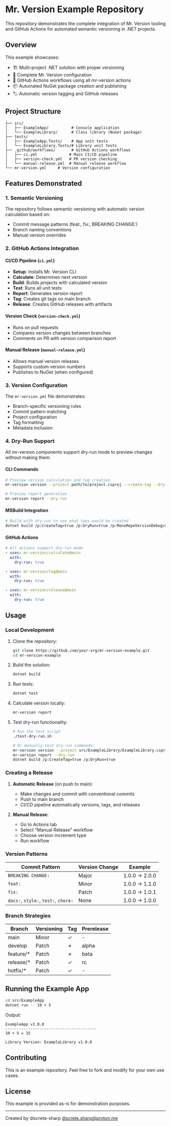 # Mr. Version Example Repository

This repository demonstrates the complete integration of Mr. Version tooling and GitHub Actions for automated semantic versioning in .NET projects.

## Overview

This example showcases:
- 🏗️ Multi-project .NET solution with proper versioning
- 🔧 Complete Mr. Version configuration
- 🚀 GitHub Actions workflows using all mr-version actions
- 📦 Automated NuGet package creation and publishing
- 🏷️ Automatic version tagging and GitHub releases

## Project Structure

```
├── src/
│   ├── ExampleApp/          # Console application
│   └── ExampleLibrary/      # Class library (NuGet package)
├── tests/
│   ├── ExampleApp.Tests/    # App unit tests
│   └── ExampleLibrary.Tests/# Library unit tests
├── .github/workflows/       # GitHub Actions workflows
│   ├── ci.yml              # Main CI/CD pipeline
│   ├── version-check.yml   # PR version checking
│   └── manual-release.yml  # Manual release workflow
└── mr-version.yml     # Version configuration
```

## Features Demonstrated

### 1. Semantic Versioning

The repository follows semantic versioning with automatic version calculation based on:
- Commit message patterns (feat:, fix:, BREAKING CHANGE:)
- Branch naming conventions
- Manual version overrides

### 2. GitHub Actions Integration

#### CI/CD Pipeline (`ci.yml`)
- **Setup**: Installs Mr. Version CLI
- **Calculate**: Determines next version
- **Build**: Builds projects with calculated version
- **Test**: Runs all unit tests
- **Report**: Generates version report
- **Tag**: Creates git tags on main branch
- **Release**: Creates GitHub releases with artifacts

#### Version Check (`version-check.yml`)
- Runs on pull requests
- Compares version changes between branches
- Comments on PR with version comparison report

#### Manual Release (`manual-release.yml`)
- Allows manual version releases
- Supports custom version numbers
- Publishes to NuGet (when configured)

### 3. Version Configuration

The `mr-version.yml` file demonstrates:
- Branch-specific versioning rules
- Commit pattern matching
- Project configuration
- Tag formatting
- Metadata inclusion

### 4. Dry-Run Support

All mr-version components support dry-run mode to preview changes without making them:

#### CLI Commands
```bash
# Preview version calculation and tag creation
mr-version version --project path/to/project.csproj --create-tag --dry-run

# Preview report generation
mr-version report --dry-run
```

#### MSBuild Integration
```bash
# Build with dry-run to see what tags would be created
dotnet build /p:CreateTag=true /p:DryRun=true /p:MonoRepoVersionDebug=true
```

#### GitHub Actions
```yaml
# All actions support dry-run mode
- uses: mr-version/calculate@main
  with:
    dry-run: true

- uses: mr-version/tag@main
  with:
    dry-run: true

- uses: mr-version/release@main
  with:
    dry-run: true
```

## Usage

### Local Development

1. Clone the repository:
   ```bash
   git clone https://github.com/your-org/mr-version-example.git
   cd mr-version-example
   ```

2. Build the solution:
   ```bash
   dotnet build
   ```

3. Run tests:
   ```bash
   dotnet test
   ```

4. Calculate version locally:
   ```bash
   mr-version report
   ```

5. Test dry-run functionality:
   ```bash
   # Run the test script
   ./test-dry-run.sh
   
   # Or manually test dry-run commands:
   mr-version version --project src/ExampleLibrary/ExampleLibrary.csproj --create-tag --dry-run
   mr-version report --dry-run
   dotnet build /p:CreateTag=true /p:DryRun=true
   ```

### Creating a Release

1. **Automatic Release** (on push to main):
   - Make changes and commit with conventional commits
   - Push to main branch
   - CI/CD pipeline automatically versions, tags, and releases

2. **Manual Release**:
   - Go to Actions tab
   - Select "Manual Release" workflow
   - Choose version increment type
   - Run workflow

### Version Patterns

| Commit Pattern | Version Change | Example |
|----------------|----------------|---------|
| `BREAKING CHANGE:` | Major | 1.0.0 → 2.0.0 |
| `feat:` | Minor | 1.0.0 → 1.1.0 |
| `fix:` | Patch | 1.0.0 → 1.0.1 |
| `docs:`, `style:`, `test:`, `chore:` | None | 1.0.0 → 1.0.0 |

### Branch Strategies

| Branch | Versioning | Tag | Prerelease |
|--------|------------|-----|------------|
| main | Minor | ✓ | - |
| develop | Patch | ✗ | alpha |
| feature/* | Patch | ✗ | beta |
| release/* | Patch | ✓ | rc |
| hotfix/* | Patch | ✓ | - |

## Running the Example App

```bash
cd src/ExampleApp
dotnet run -- 10 + 5
```

Output:
```
ExampleApp v1.0.0
----------------------------------------
10 + 5 = 15

Library Version: ExampleLibrary v1.0.0
```

## Contributing

This is an example repository. Feel free to fork and modify for your own use cases.

## License

This example is provided as-is for demonstration purposes.

---

Created by discrete-sharp <discrete.sharp@proton.me>